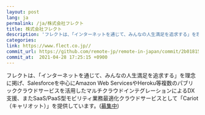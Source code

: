 ```yaml
---
layout: post
lang: ja
permalink: /ja/株式会社フレクト
title: 株式会社フレクト
description: 'フレクトは、「インターネットを通じて、みんなの人生満足を追求する」を理念に掲げ、Salesforceを中心にAmazon Web ServicesやHeroku等複数のパブリッククラウドサービスを活用したマルチクラウドインテグレーションによるDX支援、またSaaS/PaaS型モビリティ業務最適化クラウドサービスとして「Cariot（キャリオット）」を提供しています。(募集中)'
categories: 
link: https://www.flect.co.jp//
commit_url: https://github.com/remote-jp/remote-in-japan/commit/2b01815a41126462bd036edc41832676bb7db671
commit_at:  2021-04-28 17:25:15 +0900
---
```


<p>フレクトは、「インターネットを通じて、みんなの人生満足を追求する」を理念に掲げ、Salesforceを中心にAmazon Web ServicesやHeroku等複数のパブリッククラウドサービスを活用したマルチクラウドインテグレーションによるDX支援、またSaaS/PaaS型モビリティ業務最適化クラウドサービスとして「Cariot（キャリオット）」を提供しています。(<a href="https://recruit.flect.co.jp/recruitinfo/">募集中</a>)</p>
